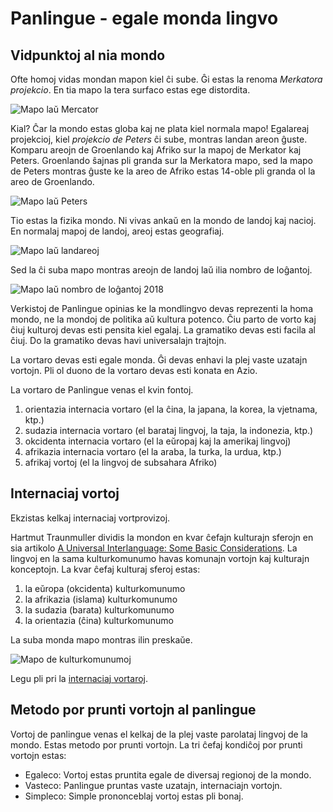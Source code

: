 # Panlingue - egale monda lingvo

## Vidpunktoj al nia mondo

Ofte homoj vidas mondan mapon kiel ĉi sube. Ĝi estas la renoma
_Merkatora projekcio_. En tia mapo la tera surfaco estas ege
distordita.

![](http://www.panlingue.info/grafe/karte_da_merkator.jpg "Mapo laŭ Mercator")

Kial? Ĉar la mondo estas globa kaj ne plata kiel normala mapo!
Egalareaj projekcioj, kiel _projekcio de Peters_ ĉi sube, montras
landan areon ĝuste. Komparu areojn de Groenlando kaj Afriko sur la
mapoj de Merkator kaj Peters. Groenlando ŝajnas pli granda sur la
Merkatora mapo, sed la mapo de Peters montras ĝuste ke la areo de
Afriko estas 14-oble pli granda ol la areo de Groenlando.

![](http://www.panlingue.info/grafe/karte_da_peters.jpg "Mapo laŭ Peters")

Tio estas la fizika mondo. Ni vivas ankaŭ en la mondo de landoj kaj
nacioj. En normalaj mapoj de landoj, areoj estas geografiaj.

![](http://www.panlingue.info/grafe/karte_da_aria.png "Mapo laŭ landareoj")

Sed la ĉi suba mapo montras areojn de landoj laŭ ilia nombro de
loĝantoj.

![](http://www.panlingue.info/grafe/karte_da_aria.png "Mapo laŭ nombro de loĝantoj 2018")

Verkistoj de Panlingue opinias ke la mondlingvo devas reprezenti la
homa mondo, ne la mondoj de politika aŭ kultura potenco. Ĉiu parto de
vorto kaj ĉiuj kulturoj devas esti pensita kiel egalaj. La gramatiko
devas esti facila al ĉiuj. Do la gramatiko devas havi universalajn
trajtojn.

La vortaro devas esti egale monda. Ĝi devas enhavi la plej vaste
uzatajn vortojn. Pli ol duono de la vortaro devas esti konata en Azio.

La vortaro de Panlingue venas el kvin fontoj.

1. orientazia internacia vortaro (el la ĉina, la japana, la korea, la
   vjetnama, ktp.)
2. sudazia internacia vortaro (el barataj lingvoj, la taja, la
   indonezia, ktp.)
3. okcidenta internacia vortaro (el la eŭropaj kaj la amerikaj
   lingvoj)
4. afrikazia internacia vortaro (el la araba, la turka, la urdua,
   ktp.)
5. afrikaj vortoj (el la lingvoj de subsahara Afriko)


## Internaciaj vortoj

Ekzistas kelkaj internaciaj vortprovizoj.

Hartmut Traunmuller dividis la mondon en kvar ĉefajn kulturajn sferojn en sia artikolo [A Universal Interlanguage: Some Basic Considerations](http://www.ling.su.se/staff/hartmut/UIL.pdf). La lingvoj en la sama kulturkomunumo havas komunajn vortojn kaj kulturajn konceptojn. La kvar ĉefaj kulturaj sferoj estas:

1. la eŭropa (okcidenta) kulturkomunumo
2. la afrikazia (islama) kulturkomunumo
3. la sudazia (barata) kulturkomunumo
4. la orientazia (ĉina) kulturkomunumo

La suba monda mapo montras ilin preskaŭe.

![](http://www.panlingue.info/grafe/linguisticspheres.gif "Mapo de kulturkomunumoj")

Legu pli pri la
[internaciaj vortaroj](http://www2.ling.su.se/staff/hartmut/plej_disvast.ppt).


## Metodo por prunti vortojn al panlingue

Vortoj de panlingue venas el kelkaj de la plej vaste parolataj lingvoj de la mondo. Estas metodo por prunti vortojn. La tri ĉefaj kondiĉoj por prunti vortojn estas:

- Egaleco: Vortoj estas pruntita egale de diversaj regionoj de la mondo.
- Vasteco: Panlingue pruntas vaste uzatajn, internaciajn vortojn.
- Simpleco: Simple prononceblaj vortoj estas pli bonaj.


